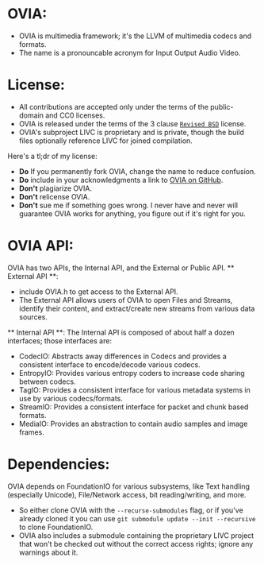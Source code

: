 **OVIA:**
========
* OVIA is multimedia framework; it's the LLVM of multimedia codecs and formats.
* The name is a pronouncable acronym for Input Output Audio Video.

License:
=======
* All contributions are accepted only under the terms of the public-domain and CC0 licenses.
* OVIA is released under the terms of the 3 clause [`Revised BSD`](https://tldrlegal.com/license/bsd-3-clause-license-%28revised%29) license.
* OVIA's subproject LIVC is proprietary and is private, though the build files optionally reference LIVC for joined compilation.

Here's a tl;dr of my license:

* **Do** If you permanently fork OVIA, change the name to reduce confusion.
* **Do** include in your acknowledgments a link to [OVIA on GitHub](https://github.com/MarcusJohnson91/OVIA).
* **Don't** plagiarize OVIA.
* **Don't** relicense OVIA.
* **Don't** sue me if something goes wrong. I never have and never will guarantee OVIA works for anything, you figure out if it's right for you.

OVIA API:
=======
OVIA has two APIs, the Internal API, and the External or Public API.
** External API **:
* include OVIA.h to get access to the External API.
* The External API allows users of OVIA to open Files and Streams, identify their content, and extract/create new streams from various data sources.

** Internal API **:
The Internal API is composed of about half a dozen interfaces; those interfaces are: 
* CodecIO: Abstracts away differences in Codecs and provides a consistent interface to encode/decode various codecs.
* EntropyIO: Provides various entropy coders to increase code sharing between codecs.
* TagIO: Provides a consistent interface for various metadata systems in use by various codecs/formats.
* StreamIO: Provides a consistent interface for packet and chunk based formats.
* MediaIO: Provides an abstraction to contain audio samples and image frames.

Dependencies:
===========
OVIA depends on FoundationIO for various subsystems, like Text handling (especially Unicode), File/Network access, bit reading/writing, and more.
* So either clone OVIA with the `--recurse-submodules` flag, or  if you've already cloned it you can use `git submodule update --init --recursive` to clone FoundationIO.
* OVIA also includes a submodule containing the proprietary LIVC project that won't be checked out without the correct access rights; ignore any warnings about it.

